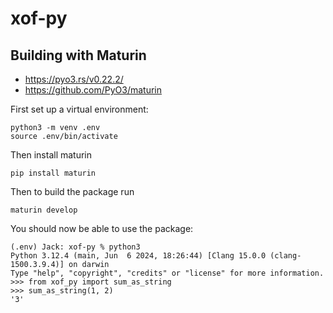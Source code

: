 # xof-py

## Building with Maturin

- https://pyo3.rs/v0.22.2/
- https://github.com/PyO3/maturin

First set up a virtual environment:

```
python3 -m venv .env
source .env/bin/activate
```

Then install maturin

```
pip install maturin
```

Then to build the package run

```
maturin develop
```

You should now be able to use the package:

```
(.env) Jack: xof-py % python3
Python 3.12.4 (main, Jun  6 2024, 18:26:44) [Clang 15.0.0 (clang-1500.3.9.4)] on darwin
Type "help", "copyright", "credits" or "license" for more information.
>>> from xof_py import sum_as_string
>>> sum_as_string(1, 2)
'3'
```
